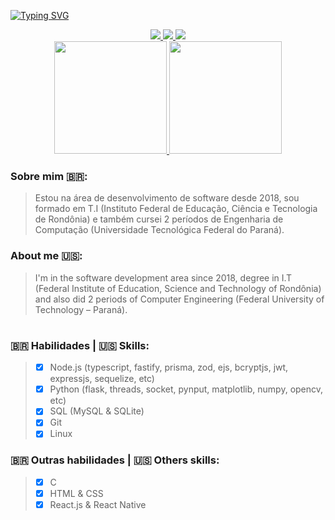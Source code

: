 [![Typing SVG](https://readme-typing-svg.herokuapp.com?font=SF+Pro&size=32&duration=4000&pause=2000&color=9A9A9A&center=true&vCenter=true&width=1012&lines=Hey%2C+welcome+to+my+profile!;Luis+Gonzaga+-+Full+Stack+Developer)](https://git.io/typing-svg)
<div align="center">
  <a href="https://t.me/n0_cl1ck"><img src="https://img.shields.io/badge/Telegram-2CA5E0?style=for-the-badge&logo=telegram&logoColor=white" /> </a>
  <a href="https://instagram.com/lu1s.gonz"><img src="https://img.shields.io/badge/Instagram-E4405F?style=for-the-badge&logo=instagram&logoColor=white" /> </a> 
  <a href="https://discordapp.com/users/515730867172278273"><img src="https://img.shields.io/badge/Discord-7289DA?style=for-the-badge&logo=discord&logoColor=white" /> </a>
</div>
<div align="center">
  <a href="https://github.com/AndreNeves97">
    <img height="180em" src="https://github-readme-stats.vercel.app/api?username=N0-CL1CK&show_icons=true&theme=dark&include_all_commits=true&count_private=true"/>
    <img height="180em" src="https://github-readme-stats.vercel.app/api/top-langs/?username=N0-CL1CK&layout=compact&langs_count=7&theme=dark"/>
  </a>
</div>

### Sobre mim 🇧🇷:
> Estou na área de desenvolvimento de software desde 2018, sou formado em T.I (Instituto Federal de Educação, Ciência e Tecnologia de Rondônia) e também cursei 2 períodos de Engenharia de Computação (Universidade Tecnológica Federal do Paraná).
>
### About me 🇺🇸:
> I'm in the software development area since 2018, degree in I.T (Federal Institute of Education, Science and Technology of Rondônia) and also did 2 periods of Computer Engineering (Federal University of Technology – Paraná).
> 
#
### 🇧🇷 Habilidades | 🇺🇸 Skills:
> - [X] Node.js (typescript, fastify, prisma, zod, ejs, bcryptjs, jwt, expressjs, sequelize, etc)
> - [X] Python (flask, threads, socket, pynput, matplotlib, numpy, opencv, etc)
> - [X] SQL (MySQL & SQLite)
> - [X] Git
> - [X] Linux
>
### 🇧🇷 Outras habilidades | 🇺🇸 Others skills:
> - [X] C
> - [X] HTML & CSS
> - [X] React.js & React Native
